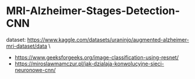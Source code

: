 # MRI-Alzheimer-Stages-Detection-CNN
dataset: https://www.kaggle.com/datasets/uraninjo/augmented-alzheimer-mri-dataset/data \
- https://www.geeksforgeeks.org/image-classification-using-resnet/ 
- https://miroslawmamczur.pl/jak-dzialaja-konwolucyjne-sieci-neuronowe-cnn/
